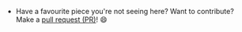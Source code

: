 
- Have a favourite piece you're not seeing here? Want to contribute? Make a [pull request (PR)](https://github.com/eugeneyan/applied-ml/pulls)! 😄